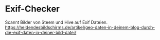 # Exif-Checker
Scannt Bilder von Steem und Hive auf Exif Dateien.
https://heldendesbildschirms.de/artikel/geo-daten-in-deinem-blog-durch-die-exif-daten-in-deiner-bild-datei/

